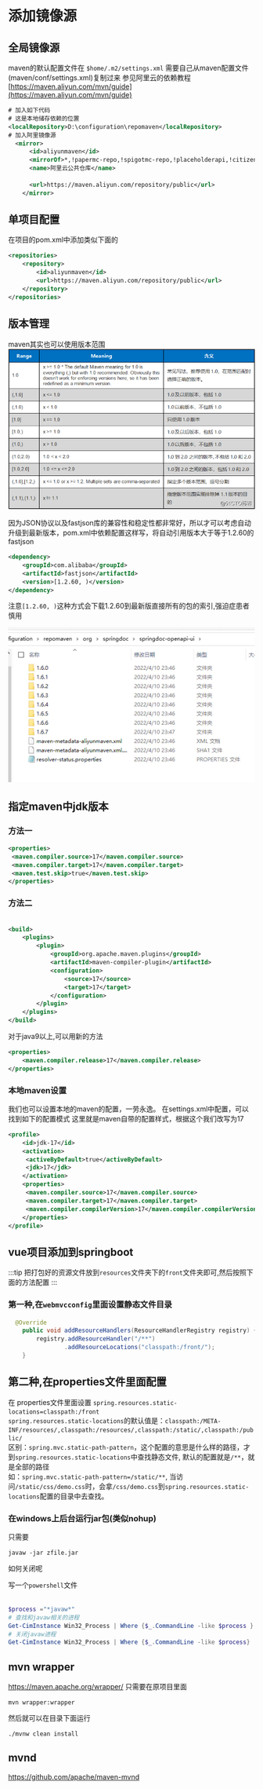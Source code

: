 # 添加镜像源

## 全局镜像源

maven的默认配置文件在 `$home/.m2/settings.xml` 需要自己从maven配置文件(maven/conf/settings.xml)复制过来
参见阿里云的依赖教程
[https://maven.aliyun.com/mvn/guide](https://maven.aliyun.com/mvn/guide)

```xml
# 加入如下代码
# 这是本地储存依赖的位置
<localRepository>D:\configuration\repomaven</localRepository>
# 加入阿里镜像源
  <mirror>
      <id>aliyunmaven</id>
      <mirrorOf>*,!papermc-repo,!spigotmc-repo,!placeholderapi,!citizens-repo,!jitpack.io,!dmulloy2-repo</mirrorOf>
      <name>阿里云公共仓库</name>

      <url>https://maven.aliyun.com/repository/public</url>
    </mirror>
```

## 单项目配置

在项目的pom.xml中添加类似下面的

```xml
<repositories>
    <repository>
        <id>aliyunmaven</id>
        <url>https://maven.aliyun.com/repository/public</url>
    </repository>
</repositories>
```

## 版本管理

maven其实也可以使用版本范围  
![版本](./res/maven-version.png)  

因为JSON协议以及fastjson库的兼容性和稳定性都非常好，所以才可以考虑自动升级到最新版本，pom.xml中依赖配置这样写，将自动引用版本大于等于1.2.60的fastjson

```xml
<dependency>
    <groupId>com.alibaba</groupId>
    <artifactId>fastjson</artifactId>
    <version>[1.2.60, )</version>
</dependency>
```

注意`[1.2.60, )`这种方式会下载1.2.60到最新版直接所有的包的索引,强迫症患者慎用

![索引](./res/maven-index.webp)

## 指定maven中jdk版本

### 方法一

```xml
<properties>
 <maven.compiler.source>17</maven.compiler.source>
 <maven.compiler.target>17</maven.compiler.target>
 <maven.test.skip>true</maven.test.skip>
</properties>
```

### 方法二

```xml

<build>
    <plugins>
        <plugin>
            <groupId>org.apache.maven.plugins</groupId>
            <artifactId>maven-compiler-plugin</artifactId>
            <configuration>
                <source>17</source>
                <target>17</target>
            </configuration>
        </plugin>
    </plugins>
</build>
```

对于java9以上,可以用新的方法

```xml
<properties>
    <maven.compiler.release>17</maven.compiler.release>
</properties>
```

### 本地maven设置

我们也可以设置本地的maven的配置，一劳永逸。
在settings.xml中配置，可以找到如下的配置模式
 这里就是maven自带的配置样式，根据这个我们改写为17

```xml
<profile>
    <id>jdk-17</id>
    <activation>
     <activeByDefault>true</activeByDefault>
     <jdk>17</jdk>
    </activation>
    <properties>
     <maven.compiler.source>17</maven.compiler.source>
     <maven.compiler.target>17</maven.compiler.target>
     <maven.compiler.compilerVersion>17</maven.compiler.compilerVersion>
    </properties>
</profile>
```

## vue项目添加到springboot

:::tip
把打包好的资源文件放到`resources`文件夹下的`front`文件夹即可,然后按照下面的方法配置
:::

### 第一种,在`webmvcconfig`里面设置静态文件目录

```java
  @Override
    public void addResourceHandlers(ResourceHandlerRegistry registry) {
        registry.addResourceHandler("/**")
                .addResourceLocations("classpath:/front/");
    }
```

## 第二种,在properties文件里面配置

在 properties文件里面设置  `spring.resources.static-locations=classpath:/front`  
`spring.resources.static-locations`的默认值是：`classpath:/META-INF/resources/,classpath:/resources/,classpath:/static/,classpath:/public/`  
区别：`spring.mvc.static-path-pattern`，这个配置的意思是什么样的路径，才到`spring.resources.static-locations`中查找静态文件, 默认的配置就是`/**`，就是全部的路径  
如：`spring.mvc.static-path-pattern=/static/**`,  当访问`/static/css/demo.css`时，会拿`/css/demo.css`到`spring.resources.static-locations`配置的目录中去查找。

### 在windows上后台运行jar包(类似nohup)

只需要

```shell
javaw -jar zfile.jar
```

如何关闭呢

写一个`powershell`文件

```powershell

$process ="*javaw*"
# 查找和javaw相关的进程
Get-CimInstance Win32_Process | Where {$_.CommandLine -like $process } | select -ExpandProperty CommandLine # | Measure-Object -Line
# 关闭javaw进程
Get-CimInstance Win32_Process | Where {$_.CommandLine -like $process} | Remove-CimInstance
```

## mvn wrapper

<https://maven.apache.org/wrapper/>
只需要在原项目里面

```shell
mvn wrapper:wrapper

```

然后就可以在目录下面运行

```shell
./mvnw clean install

```

## mvnd

<https://github.com/apache/maven-mvnd>
